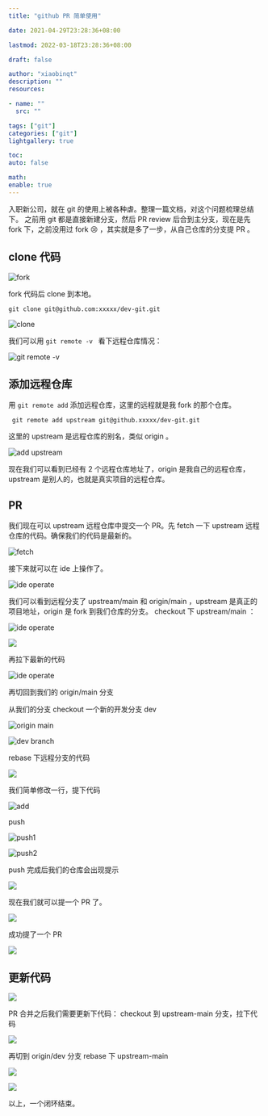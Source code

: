 ```yaml
---
title: "github PR 简单使用"

date: 2021-04-29T23:28:36+08:00

lastmod: 2022-03-18T23:28:36+08:00

draft: false

author: "xiaobinqt"
description: ""
resources:

- name: ""
  src: ""

tags: ["git"]
categories: ["git"]
lightgallery: true

toc:
auto: false

math:
enable: true
---
```



入职新公司，就在 git 的使用上被各种虐。整理一篇文档，对这个问题梳理总结下。 之前用 git 都是直接新建分支，然后 PR review 后合到主分支，现在是先 fork 下，之前没用过 fork :cry:
，其实就是多了一步，从自己仓库的分支提 PR 。

## clone 代码

![fork](https://img-blog.csdnimg.cn/20210429211554301.png?x-oss-process=image/watermark,type_ZmFuZ3poZW5naGVpdGk,shadow_10,text_aHR0cHM6Ly9ibG9nLmNzZG4ubmV0L3hpYW9iaW5xdA==,size_16,color_FFFFFF,t_70 'fork')

fork 代码后 clone 到本地。

```shell
git clone git@github.com:xxxxx/dev-git.git
```

![clone](https://img-blog.csdnimg.cn/20210429211810760.png "clone")

我们可以用 `git remote -v ` 看下远程仓库情况：

![git remote -v](https://img-blog.csdnimg.cn/20210429211952265.png "git remote -v")

## 添加远程仓库

用  `git remote add` 添加远程仓库，这里的远程就是我 fork 的那个仓库。

```shell
 git remote add upstream git@github.xxxxx/dev-git.git
```

这里的 upstream 是远程仓库的别名，类似 origin 。

![add upstream](https://img-blog.csdnimg.cn/20210429212519676.png?x-oss-process=image/watermark,type_ZmFuZ3poZW5naGVpdGk,shadow_10,text_aHR0cHM6Ly9ibG9nLmNzZG4ubmV0L3hpYW9iaW5xdA==,size_16,color_FFFFFF,t_70 'git remote')

现在我们可以看到已经有 2 个远程仓库地址了，origin 是我自己的远程仓库，upstream 是别人的，也就是真实项目的远程仓库。

## PR

我们现在可以 upstream 远程仓库中提交一个 PR。先 fetch 一下 upstream 远程仓库的代码。确保我们的代码是最新的。

![fetch](https://img-blog.csdnimg.cn/20210429213832300.png?x-oss-process=image/watermark,type_ZmFuZ3poZW5naGVpdGk,shadow_10,text_aHR0cHM6Ly9ibG9nLmNzZG4ubmV0L3hpYW9iaW5xdA==,size_16,color_FFFFFF,t_70 ' ')

接下来就可以在 ide 上操作了。

![ide operate](https://img-blog.csdnimg.cn/20210429213954128.png ' ')

我们可以看到远程分支了 upstream/main 和 origin/main ，upstream 是真正的项目地址，origin 是 fork 到我们仓库的分支。 checkout 下 upstream/main ：

![ide operate](https://img-blog.csdnimg.cn/20210429214144804.png?x-oss-process=image/watermark,type_ZmFuZ3poZW5naGVpdGk,shadow_10,text_aHR0cHM6Ly9ibG9nLmNzZG4ubmV0L3hpYW9iaW5xdA==,size_16,color_FFFFFF,t_70 ' ')

![](https://img-blog.csdnimg.cn/20210429214206976.png?x-oss-process=image/watermark,type_ZmFuZ3poZW5naGVpdGk,shadow_10,text_aHR0cHM6Ly9ibG9nLmNzZG4ubmV0L3hpYW9iaW5xdA==,size_16,color_FFFFFF,t_70 ' ')

再拉下最新的代码

![ide operate](https://img-blog.csdnimg.cn/20210429214238679.png?x-oss-process=image/watermark,type_ZmFuZ3poZW5naGVpdGk,shadow_10,text_aHR0cHM6Ly9ibG9nLmNzZG4ubmV0L3hpYW9iaW5xdA==,size_16,color_FFFFFF,t_70 ' ')

再切回到我们的 origin/main 分支

从我们的分支 checkout 一个新的开发分支 dev

![origin main](https://img-blog.csdnimg.cn/20210429214429980.png?x-oss-process=image/watermark,type_ZmFuZ3poZW5naGVpdGk,shadow_10,text_aHR0cHM6Ly9ibG9nLmNzZG4ubmV0L3hpYW9iaW5xdA==,size_16,color_FFFFFF,t_70 ' ')

![dev branch](https://img-blog.csdnimg.cn/20210429214442427.png?x-oss-process=image/watermark,type_ZmFuZ3poZW5naGVpdGk,shadow_10,text_aHR0cHM6Ly9ibG9nLmNzZG4ubmV0L3hpYW9iaW5xdA==,size_16,color_FFFFFF,t_70 ' ')

rebase 下远程分支的代码

![](https://img-blog.csdnimg.cn/2021042921451443.png?x-oss-process=image/watermark,type_ZmFuZ3poZW5naGVpdGk,shadow_10,text_aHR0cHM6Ly9ibG9nLmNzZG4ubmV0L3hpYW9iaW5xdA==,size_16,color_FFFFFF,t_70 ' ')

我们简单修改一行，提下代码

![add](https://img-blog.csdnimg.cn/20210429214644990.png?x-oss-process=image/watermark,type_ZmFuZ3poZW5naGVpdGk,shadow_10,text_aHR0cHM6Ly9ibG9nLmNzZG4ubmV0L3hpYW9iaW5xdA==,size_16,color_FFFFFF,t_70 ' ')

push

![push1](https://img-blog.csdnimg.cn/20210429214713664.png?x-oss-process=image/watermark,type_ZmFuZ3poZW5naGVpdGk,shadow_10,text_aHR0cHM6Ly9ibG9nLmNzZG4ubmV0L3hpYW9iaW5xdA==,size_16,color_FFFFFF,t_70 ' ')

![push2](https://img-blog.csdnimg.cn/20210429214746471.png?x-oss-process=image/watermark,type_ZmFuZ3poZW5naGVpdGk,shadow_10,text_aHR0cHM6Ly9ibG9nLmNzZG4ubmV0L3hpYW9iaW5xdA==,size_16,color_FFFFFF,t_70 ' ')

push 完成后我们的仓库会出现提示

![](https://img-blog.csdnimg.cn/20210429215000526.png?x-oss-process=image/watermark,type_ZmFuZ3poZW5naGVpdGk,shadow_10,text_aHR0cHM6Ly9ibG9nLmNzZG4ubmV0L3hpYW9iaW5xdA==,size_16,color_FFFFFF,t_70 ' ')

现在我们就可以提一个 PR 了。

![](https://img-blog.csdnimg.cn/20210429215218625.png?x-oss-process=image/watermark,type_ZmFuZ3poZW5naGVpdGk,shadow_10,text_aHR0cHM6Ly9ibG9nLmNzZG4ubmV0L3hpYW9iaW5xdA==,size_16,color_FFFFFF,t_70 ' ')

成功提了一个 PR

![](https://img-blog.csdnimg.cn/20210429215305879.png?x-oss-process=image/watermark,type_ZmFuZ3poZW5naGVpdGk,shadow_10,text_aHR0cHM6Ly9ibG9nLmNzZG4ubmV0L3hpYW9iaW5xdA==,size_16,color_FFFFFF,t_70 ' ')

## 更新代码

![](https://img-blog.csdnimg.cn/20210429215730968.png?x-oss-process=image/watermark,type_ZmFuZ3poZW5naGVpdGk,shadow_10,text_aHR0cHM6Ly9ibG9nLmNzZG4ubmV0L3hpYW9iaW5xdA==,size_16,color_FFFFFF,t_70 ' ')

PR 合并之后我们需要更新下代码： checkout 到 upstream-main 分支，拉下代码

![](https://img-blog.csdnimg.cn/20210429215851367.png?x-oss-process=image/watermark,type_ZmFuZ3poZW5naGVpdGk,shadow_10,text_aHR0cHM6Ly9ibG9nLmNzZG4ubmV0L3hpYW9iaW5xdA==,size_16,color_FFFFFF,t_70 ' ')

再切到 origin/dev 分支 rebase 下 upstream-main

![](https://img-blog.csdnimg.cn/20210429220007359.png?x-oss-process=image/watermark,type_ZmFuZ3poZW5naGVpdGk,shadow_10,text_aHR0cHM6Ly9ibG9nLmNzZG4ubmV0L3hpYW9iaW5xdA==,size_16,color_FFFFFF,t_70 ' ')

![](https://img-blog.csdnimg.cn/20210429220038487.png?x-oss-process=image/watermark,type_ZmFuZ3poZW5naGVpdGk,shadow_10,text_aHR0cHM6Ly9ibG9nLmNzZG4ubmV0L3hpYW9iaW5xdA==,size_16,color_FFFFFF,t_70 ' ')

以上，一个闭环结束。


